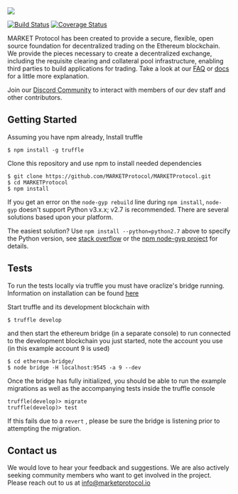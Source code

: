 <img src="https://github.com/MARKETProtocol/dApp/blob/master/src/img/MARKETProtocol-Light.png?raw=true" align="middle">


[![Build Status](https://travis-ci.org/MARKETProtocol/MARKETProtocol.svg?branch=master)](https://travis-ci.org/MARKETProtocol/MARKETProtocol) [![Coverage Status](https://coveralls.io/repos/github/MARKETProtocol/MARKETProtocol/badge.svg?branch=master&service=github)](https://coveralls.io/github/MARKETProtocol/MARKETProtocol?branch=master)

MARKET Protocol has been created to provide a secure, flexible, open source foundation for decentralized trading on the Ethereum blockchain. We provide the pieces necessary to create a decentralized exchange, including the requisite clearing and collateral pool infrastructure, enabling third parties to build applications for trading. Take a look at our [FAQ](https://github.com/MARKETProtocol/MARKETProtocol/wiki/Frequently-Asked-Questions) or [docs](http://docs.marketprotocol.io) for a little more explanation.

Join our [Discord Community](https://www.marketprotocol.io/discord) to interact with members of our dev staff and other contributors.

## Getting Started
Assuming you have npm already, Install truffle
```
$ npm install -g truffle
```

Clone this repository and use npm to install needed dependencies
```
$ git clone https://github.com/MARKETProtocol/MARKETProtocol.git
$ cd MARKETProtocol
$ npm install
```
If you get an error on the `node-gyp rebuild` line during `npm install`, `node-gyp` doesn't support Python v3.x.x; v2.7 is recommended. There are several solutions based upon your platform.

The easiest solution? Use `npm install --python=python2.7` above to specify the Python version, see [stack overflow](https://stackoverflow.com/questions/20454199/how-to-use-a-different-version-of-python-during-npm-install) or the [npm node-gyp project](https://github.com/nodejs/node-gyp) for details.



## Tests
To run the tests locally via truffle you must have oraclize's bridge
running. Information on installation can be found [here](https://github.com/MARKETProtocol/ethereum-bridge)

Start truffle and its development blockchain with
```
$ truffle develop
```

and then start the ethereum bridge (in a separate console) to run connected
to the development blockchain you just started, note the account you use (in this example account 9 is used)

```
$ cd ethereum-bridge/
$ node bridge -H localhost:9545 -a 9 --dev
```

Once the bridge has fully initialized, you should be able to run the example migrations as well
as the accompanying tests inside the truffle console

```
truffle(develop)> migrate
truffle(develop)> test
```

If this fails due to a `revert` , please be sure the bridge is listening prior to attempting the migration.



## Contact us
We would love to hear your feedback and suggestions. We are also actively seeking community members who want to get involved in the project.  Please reach out to us at info@marketprotocol.io

